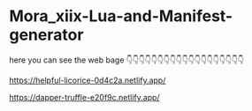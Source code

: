# Mora_xiix-Lua-and-Manifest-generator

here you can  see the web bage
👇👇👇👇👇👇👇👇👇👇👇👇👇👇👇👇👇👇👇

https://helpful-licorice-0d4c2a.netlify.app/


https://dapper-truffle-e20f9c.netlify.app/
